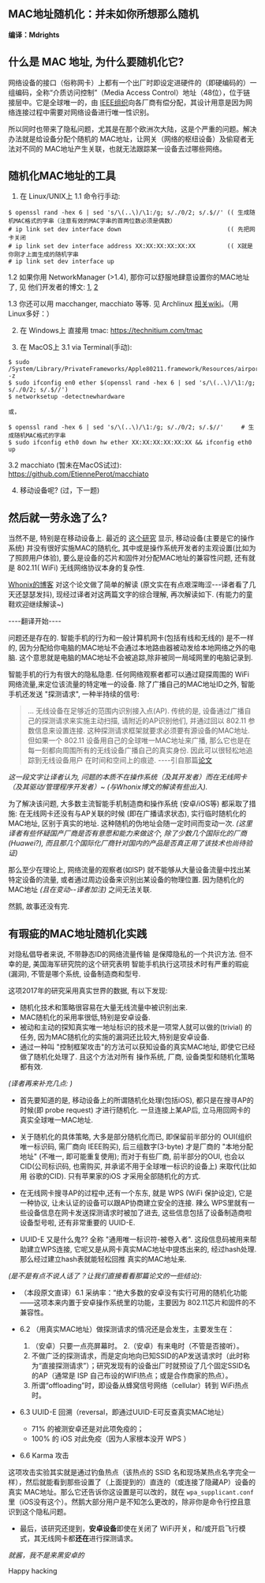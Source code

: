 ---
---

## MAC地址随机化：并未如你所想那么随机

**编译：Mdrights** 

## 什么是 MAC 地址, 为什么要随机化它?
网络设备的接口（俗称网卡）上都有一个出厂时即设定进硬件的（即硬编码的）一组编码，全称“介质访问控制”（Media Access Control）地址（48位），位于链接层中。它是全球唯一的，由 [IEEE组织](https://en.wikipedia.org/wiki/Institute_of_Electrical_and_Electronics_Engineers)向各厂商有偿分配，其设计用意是因为网络连接过程中需要对网络设备进行唯一性识别。

所以同时也带来了隐私问题，尤其是在那个欧洲次大陆，这是个严重的问题。解决办法就是给设备分配个随机的 MAC地址，让网关（网络的枢纽设备）及偷窥者无法对不同的 MAC地址产生关联，也就无法跟踪某一设备去过哪些网络。

## 随机化MAC地址的工具

1. 在 Linux/UNIX上
1.1 命令行手动:
```
$ openssl rand -hex 6 | sed 's/\(..\)/\1:/g; s/./0/2; s/.$//' (( 生成随机MAC格式的字串（注意有效的MAC字串的首两位数必须是偶数）
# ip link set dev interface down                              (( 先把网卡关闭
# ip link set dev interface address XX:XX:XX:XX:XX:XX         (( X就是你刚才上面生成的随机字串
# ip link set dev interface up
```

1.2 如果你用 NetworkManager (>1.4), 那你可以舒服地肆意设置你的MAC地址了, 见 他们开发者的博文: [1](https://blogs.gnome.org/lkundrak/2016/01/18/networkmanger-and-tracking-protection-in-wi-fi-networks/), [2](https://blogs.gnome.org/thaller/tag/randomize-mac-address/)

1.3 你还可以用 macchanger, macchiato 等等. 见 Archlinux [相关wiki](https://wiki.archlinux.org/index.php/MAC_Address_Spoofing)。（用 Linux多好：）

2. 在 Windows上
直接用 tmac: https://technitium.com/tmac

3. 在 MacOS上
3.1 via Terminal(手动):
```
$ sudo /System/Library/PrivateFrameworks/Apple80211.framework/Resources/airport -z
$ sudo ifconfig en0 ether $(openssl rand -hex 6 | sed 's/\(..\)/\1:/g; s/./0/2; s/.$//')
$ networksetup -detectnewhardware

或，

$ openssl rand -hex 6 | sed 's/\(..\)/\1:/g; s/./0/2; s/.$//'     # 生成随机MAC格式的字串
$ sudo ifconfig eth0 down hw ether XX:XX:XX:XX:XX:XX && ifconfig eth0 up
```

3.2 macchiato (暂未在MacOS试过): https://github.com/EtiennePerot/macchiato

4. 移动设备呢?
(过，下一题)

## 然后就一劳永逸了么?

当然不是, 特别是在移动设备上. 最近的 [这个研究](https://arxiv.org/pdf/1703.02874v1.pdf) 显示, 移动设备(主要是它的操作系统) 并没有很好实施MAC的随机化, 其中或是操作系统开发者的主观设置(比如为了照顾用户体验), 要么是设备的芯片和固件对分配MAC地址的兼容性问题, 还有就是 802.11( WiFi) 无线网络协议本身的复杂性.

[Whonix的博客](https://www.whonix.org/blog/mac-randomization-not-random) 对这个论文做了简单的解读 (原文实在有点艰深晦涩---译者看了几天还瑟瑟发抖), 现经过译者对这两篇文字的综合理解, 再次解读如下. (有能力的童鞋欢迎继续解读~)

----翻译开始----

问题还是存在的. 智能手机的行为和一般计算机网卡(包括有线和无线的) 是不一样的, 因为分配给你电脑的MAC地址不会通过本地路由器被动发给本地网络之外的电脑. 这个意思就是电脑的MAC地址不会被追踪,除非被同一局域网里的电脑记录到.

智能手机的行为有很大的隐私隐患. 任何网络观察者都可以通过窥探周围的 WiFi 网络流量,来定位该流量的特定唯一的设备. 除了广播自己的MAC地址ID之外, 智能手机还发送 "探测请求", 一种半持续的信号:

> ... 无线设备在足够近的范围内识别接入点(AP). 传统的是, 设备通过广播自己的探测请求来实施主动扫描, 请附近的AP识别他们, 并通过回以 802.11 参数信息来设置连接. 这种探测请求框架就要求必须要有源设备的MAC地址. 但如果一个 802.11 设备用自己的全球唯一MAC地址来广播, 那么它也是在每一刻都向周围所有的无线设备广播自己的真实身份. 因此可以很轻松地追踪到无线设备用户 在时间和空间上的痕迹. ----引自那篇[论文](https://arxiv.org/pdf/1703.02874v1.pdf)

_这一段文字让译者认为, 问题的本质不在操作系统（及其开发者）而在无线网卡（及其驱动/管理程序开发者）~ (与Whonix博文的解读有些出入)._

为了解决该问题, 大多数主流智能手机制造商和操作系统 (安卓/iOS等) 都采取了措施: 在无线网卡还没有与AP关联的时候 (即在广播请求状态), 实行临时随机化的MAC地址, 区别于真实的地址. 这种随机的伪地址会随一定时间而变动一次. _(这里译者有些怀疑国产厂商是否有意愿和能力来做这个, 除了少数几个国际化的厂商(Huawei?), 而且那几个国际化厂商针对国内的产品是否真正用了该技术也尚待验证)_ 

那么至少在理论上, 网络流量的观察者(如ISP) 就不能够从大量设备流量中找出某特定设备的流量, 或者通过周边设备来识别出某设备的物理位置. 因为随机化的MAC地址 _(且在变动--译者加注)_ 之间无法关联.

然鹅, 故事还没有完.

## 有瑕疵的MAC地址随机化实践

对隐私倡导者来说, 不带静态ID的网络流量传输 是保障隐私的一个共识方法. 但不幸的是, 美国海军研究院的这个研究表明 智能手机执行这项技术时有严重的瑕疵(漏洞), 不管是哪个系统, 设备制造商和型号.

这项2017年的研究采用真实世界的数据, 有以下发现: 

- 随机化技术和策略很容易在大量无线流量中被识别出来.
- MAC随机化的采用率很低,特别是安卓设备.
- 被动和主动的探知真实唯一地址标识的技术是一项常人就可以做的(trivial) 的任务, 因为MAC随机化的实施的漏洞还比较大,特别是安卓设备.
- 通过一种叫 "控制框架攻击"的方法可以获知设备的真实MAC地址, 即使它已经做了随机化处理了. 且这个方法对所有 操作系统, 厂商, 设备类型和随机化策略都有效.

_(译者再来补充几点: )_

- 首先要知道的是, 移动设备上的所谓随机化处理(包括iOS), 都只是在搜寻AP的时候(即 probe request) 才进行随机化. 一旦连接上某AP后, 立马用回网卡的真实全球唯一MAC地址.

- 关于随机化的具体策略, 大多是部分随机化而已, 即保留前半部分的 OUI(组织唯一标识码, 需厂商向 IEEE购买), 后三组数字(3-byte) 才是厂商的 "本地分配地址" (不唯一, 即可能重复使用); 而对于有些厂商, 前半部分的OUI, 也会以 CID(公司标识码, 也需购买, 并承诺不用于全球唯一标识的设备上) 来取代(比如用 谷歌的CID). 只有苹果家的iOS 才采用全部随机化的方式.

- 在无线网卡搜寻AP的过程中,还有一个东东, 就是 WPS (WiFi 保护设定), 它是一种协议, 让未认证的设备可以跟AP协商建立安全的连接. 辣么 WPS里就有一些设备信息在网卡发送探测请求时被加了进去, 这些信息包括了设备制造商啦设备型号啦, 还有非常重要的 UUID-E.

- UUID-E 又是什么鬼?? 全称 "通用唯一标识符-被卷入者". 这段信息码被用来帮助建立WPS连接, 它呢又是从网卡真实MAC地址中提炼出来的, 经过hash处理.  那么经过建立hash表就能轻松回推 真实的MAC地址来.

_(是不是有点不说人话了？让我们直接看看那篇论文的一些结论):_

- （本段原文直译）6.1 采纳率：“绝大多数的安卓没有实行可用的随机化功能——这项本来内置于安卓操作系统里的功能，主要因为 802.11芯片和固件的不兼容性。

- 6.2 （用真实MAC地址）做探测请求的情况还是会发生，主要发生在：
	1. （安卓）只要一点亮屏幕时。
	2.（安卓）有来电时（不管是否接听）。
	3. 不做广泛的探测请求，而是定向地向已知SSID的AP发送请求时（此时称为“直接探测请求”）；研究发现有的设备出厂时就预设了几个固定SSID名的AP（通常是 ISP 自己布设的WIFI热点；或是合作商家的热点）。
	4. 所谓“offloading”时，即设备从蜂窝信号网络（cellular）转到 WiFi热点时。

- 6.3 UUID-E 回溯（reversal，即通过UUID-E可反查真实MAC地址）
	- 71% 的被测安卓还是对此项免疫的；
	- 100% 的 iOS 对此免疫（因为人家根本没开 WPS ）

- 6.6 Karma 攻击

这项攻击实验其实就是通过钓鱼热点（该热点的 SSID 名和现场某热点名字完全一样），然后就能看到那些设置了（上面提到的）直连的（或连接了隐藏AP）设备的真实 MAC地址。那么它还告诉你这设置是可以改的，就在 `wpa_supplicant.conf` 里（iOS没有这个）。然鹅大部分用户是不知怎么更改的，除非你是命令行控且意识到这个隐私问题。

- 最后，该研究还提到，**安卓设备**即使在关闭了 WiFi开关，和/或开启飞行模式，其无线网卡都**还在**进行探测请求。

_就酱，我不是来黑安卓的_

Happy hacking
